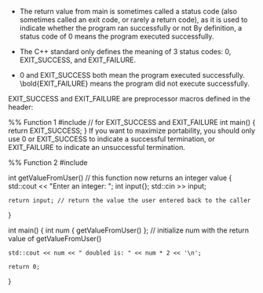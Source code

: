 - The return value from main is sometimes called a status code (also sometimes called an exit code, or rarely a return code), as it is used to indicate whether the program ran successfully or not
By definition, a status code of 0 means the program executed successfully.

- The C++ standard only defines the meaning of 3 status codes: 0, EXIT_SUCCESS, and EXIT_FAILURE.
- 0 and EXIT_SUCCESS both mean the program executed successfully. 
  \bold{EXIT_FAILURE} means the program did not execute successfully.

EXIT_SUCCESS and EXIT_FAILURE are preprocessor macros defined in the <cstdlib> header:

%% Function 1
#include <cstdlib> // for EXIT_SUCCESS and EXIT_FAILURE
int main()
{
    return EXIT_SUCCESS;
}
If you want to maximize portability, you should only use 0 or EXIT_SUCCESS to indicate a successful termination, or EXIT_FAILURE to indicate an unsuccessful termination.


%% Function 2
#include <iostream>

int getValueFromUser() // this function now returns an integer value
{
 	std::cout << "Enter an integer: ";
	int input{};
	std::cin >> input;

	return input; // return the value the user entered back to the caller
}

int main()
{
	int num { getValueFromUser() }; // initialize num with the return value of getValueFromUser()

	std::cout << num << " doubled is: " << num * 2 << '\n';

	return 0;
}


